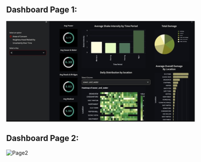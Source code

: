 ## Dashboard Page 1:
![Page1](https://github.com/Shriyaak/Earthquake-Response-Dashboard-Python-Vega-Altair-/blob/main/page1.jpeg?raw=true)

## Dashboard Page 2: 
![Page2]()
